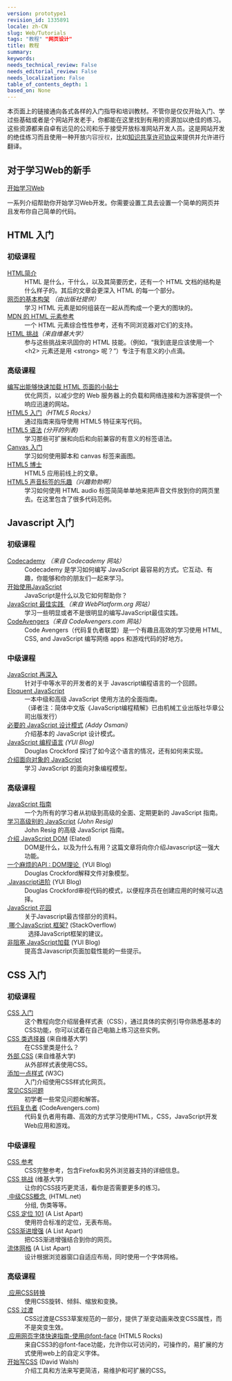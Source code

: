 ```yaml
---
version: prototype1
revision_id: 1335891
locale: zh-CN
slug: Web/Tutorials
tags: "教程" "网页设计"
title: 教程
summary: 
keywords: 
needs_technical_review: False
needs_editorial_review: False
needs_localization: False
table_of_contents_depth: 1
based_on: None
---
```

<div class="warning">
<p>本页面上的链接通向各式各样的入门指导和培训教材。不管你是仅仅开始入门、学过些基础或者是个网站开发老手，你都能在这里找到有用的资源加以绝佳的练习。这些资源都来自卓有远见的公司和乐于接受开放标准网站开发人员。这是网站开发的绝佳练习而且使用一种开放<span style="-webkit-text-stroke-width:0px; background-color:#ffffff; color:#4d4e53; display:inline !important; float:none; font-family:open sans,sans-serif; font-size:14px; font-style:normal; font-variant:normal; font-weight:normal; letter-spacing:normal; line-height:21px; orphans:auto; text-align:start; text-indent:0px; text-transform:none; white-space:normal; widows:auto; word-spacing:0px">内容授权</span>，比如<a href="https://www.mozilla.org/foundation/licensing/website-content.html">知识共享许可协议</a>来提供并允许进行翻译。</p>
</div>

<div class="row topicpage-table">
<div class="section">
<h2 class="Documentation" name="Documentation">对于学习Web的新手</h2>

<p><a href="https://developer.mozilla.org/en-US/docs/Learn/Getting_started_with_the_web">开始学习Web</a></p>

<p>一系列介绍帮助你开始学习Web开发。你需要设置工具去设置一个简单的网页并且发布你自己简单的代码。</p>

<h2 class="Documentation" id="Documentation" name="Documentation">HTML 入门</h2>

<h3 id="初级课程">初级课程</h3>

<dl>
 <dt><a href="/zh-CN/docs/Web/Guide/HTML/Introduction">HTML简介</a></dt>
 <dd>HTML 是什么，干什么，以及其简要历史，还有一个 HTML 文档的结构是什么样子的。其后的文章会更深入 HTML 的每一个部分。</dd>
 <dt><a href="http://reference.sitepoint.com/html/page-structure" rel="external">网页的基本构架</a> <em>（由出版社提供）</em></dt>
 <dd>学习 HTML 元素是如何组装在一起从而构成一个更大的图块的。</dd>
 <dt><a href="https://developer.mozilla.org/zh-CN/docs/HTML/Element">MDN 的 HTML 元素参考</a></dt>
 <dd>一个 HTML 元素综合性性参考，还有不同浏览器对它们的支持。</dd>
 <dt><a href="http://wikiversity.org/wiki/Web_Design/HTML_Challenges" rel="external">HTML 挑战</a><em>（来自维基大学）</em></dt>
 <dd>参与这些挑战来巩固你的 HTML 技能。（例如，“我到底是应该使用一个 &lt;h2&gt; 元素还是用 &lt;strong&gt; 呢？”）专注于有意义的小点滴。</dd>
</dl>

<h3 id="高级课程">高级课程</h3>

<dl>
 <dt><a href="https://developer.mozilla.org/zh-CN/docs/Tips_for_Authoring_Fast-loading_HTML_Pages">编写出能够快速加载 HTML 页面的小贴士</a></dt>
 <dd>优化网页，以减少您的 Web 服务器上的负载和网络连接和为游客提供一个响应迅速的网站。</dd>
 <dt><a href="http://www.html5rocks.com/tutorials/" rel="external">HTML5 入门</a><em>（HTML5 Rocks）</em></dt>
 <dd>通过指南来指导使用 HTML5 特征来写代码。</dd>
 <dt><a href="http://www.alistapart.com/articles/semanticsinhtml5/">HTML5 语法</a> <em>(分开的列表)</em></dt>
 <dd>学习那些可扩展和向后和向前兼容的有意义的标签语法。</dd>
 <dt><a href="/zh-CN/docs/Canvas_tutorial">Canvas 入门</a></dt>
 <dd>学习如何使用脚本和 canvas 标签来画图。</dd>
 <dt><a href="http://html5doctor.com/" rel="external">HTML5 博士</a></dt>
 <dd>HTML5 应用前线上的文章。</dd>
 <dt><a href="http://www.elated.com/articles/html5-audio/" rel="external">HTML5 声音标签的乐趣</a><em>（兴趣勃勃啊）</em></dt>
 <dd>学习如何使用 HTML audio 标签简简单单地来把声音文件放到你的网页里去。在这里包含了很多代码范例。</dd>
</dl>

<h2 class="Documentation" id="Documentation" name="Documentation">Javascript 入门</h2>

<h3 id="初级课程_2">初级课程</h3>

<dl>
 <dt><a href="http://www.codecademy.com/">Codecademy</a> <em>（<em>来自 Codecademy 网站</em>）</em></dt>
 <dd>Codecademy 是学习如何编写 JavaScript 最容易的方式。它互动、有趣，你能够和你的朋友们一起来学习。</dd>
 <dt><a href="https://developer.mozilla.org/zh-CN/docs/JavaScript/Getting_Started">开始使用JavaScript</a></dt>
 <dd>JavaScript是什么以及它如何帮助你？</dd>
 <dt><a href="http://dev.opera.com/articles/view/javascript-best-practices/" rel="external">JavaScript 最佳实践</a><a href="http://docs.webplatform.org/wiki/tutorials/javascript_best_practices" title="http://docs.webplatform.org/wiki/tutorials/javascript_best_practices"> </a><em>（来自 WebPlatform.org 网站）</em></dt>
 <dd>学习一些明显或者不是很明显的编写JavaScript最佳实践。</dd>
 <dt><a href="http://codeavengers.com/" title="http://codeavengers.com/">CodeAvengers</a><em>（来自 CodeAvengers.com 网站）</em></dt>
 <dd>Code Avengers（代码复仇者联盟）是一个有趣且高效的学习使用 HTML, CSS, and JavaScript 编写网络 apps 和游戏代码的好地方。</dd>
</dl>

<h3 id="中级课程">中级课程</h3>

<dl>
 <dt><a href="https://developer.mozilla.org/zh-CN/docs/A_re-introduction_to_JavaScript">JavaScript</a><a href="https://developer.mozilla.org/zh-CN/docs/A_re-introduction_to_JavaScript"> 再深入</a></dt>
 <dd>针对于中等水平的开发者的关于 Javascript编程语言的一个回顾。</dd>
 <dt><a href="http://eloquentjavascript.net/contents.html" rel="external">Eloquent JavaScript</a></dt>
 <dd>一本中级和高级 JavaScript 使用方法的全面指南。</dd>
 <dd>（译者注：简体中文版《JavaScript编程精解》已由机械工业出版社华章公司出版发行）</dd>
 <dt><a href="http://www.addyosmani.com/resources/essentialjsdesignpatterns/book/" rel="external">必要的 JavaScript 设计模式</a> <em>(Addy Osmani)</em></dt>
 <dd>介绍基本的 JavaScript 设计模式。</dd>
 <dt><a href="http://www.yuiblog.com/blog/2007/01/24/video-crockford-tjpl/" rel="external">JavaScript 编程语言</a><em> (YUI Blog)</em></dt>
 <dd>Douglas Crockford 探讨了如今这个语言的情况，还有如何来实现。</dd>
 <dt><a href="https://developer.mozilla.org/zh-CN/docs/Introduction_to_Object-Oriented_JavaScript">介绍面向对象的 JavaScript</a></dt>
 <dd>学习 JavaScript 的面向对象编程模型。</dd>
</dl>
</div>

<div class="section">
<h3 id="高级课程_2">高级课程</h3>

<dl>
 <dt><a href="https://developer.mozilla.org/zh-CN/docs/JavaScript/Guide">JavaScript 指南</a></dt>
 <dd>一个为所有的学习者从初级到高级的全面、定期更新的 JavaScript 指南。</dd>
 <dt><a href="http://ejohn.org/apps/learn/" rel="external">学习高级别的 JavaScript</a><em> (John Resig)</em></dt>
 <dd>John Resig 的高级 JavaScript 指南。</dd>
 <dt><a href="http://www.elated.com/articles/javascript-dom-intro/" rel="external">介绍 JavaScript DOM</a> (Elated)</dt>
 <dd>DOM是什么，以及为什么有用？这篇文章将向你介绍Javascript这一强大功能。</dd>
 <dt><a href="http://yuiblog.com/blog/2006/10/20/video-crockford-domtheory/" rel="external">一个麻烦的API : DOM理论 </a>&nbsp;(YUI Blog)</dt>
 <dd>Douglas Crockford解释文件对象模型。</dd>
 <dt><a href="http://yuiblog.com/blog/2006/11/27/video-crockford-advjs/" rel="external">&nbsp;Javascript进阶</a>&nbsp;(YUI Blog)</dt>
 <dd>Douglas Crockford审视代码的模式，以便程序员在创建应用的时候可以选择。</dd>
 <dt><a href="http://bonsaiden.github.com/JavaScript-Garden/" rel="external">JavaScript 花园</a></dt>
 <dd>关于Javascript最古怪部分的资料。</dd>
 <dt><a href="https://web.archive.org/web/20140101004220/http://stackoverflow.com/questions/394601/which-javascript-framework-jquery-vs-dojo-vs" rel="external">&nbsp;哪个JavaScript 框架?</a> (StackOverflow)</dt>
 <dd>&nbsp; 选择JavaScript框架的建议。</dd>
 <dt><a href="http://yuiblog.com/blog/2008/07/22/non-blocking-scripts/" rel="external">非阻塞 JavaScript加载</a>&nbsp;(YUI Blog)</dt>
 <dd>提高含Javascript页面加载性能的一些提示。</dd>
</dl>

<h2 class="Documentation" id="Documentation" name="Documentation">CSS 入门</h2>

<h3 id="初级课程_3">初级课程</h3>

<dl>
 <dt><a href="https://developer.mozilla.org/zh-CN/docs/CSS/Getting_Started">CSS 入门</a></dt>
 <dd>这个教程向您介绍层叠样式表（CSS），通过具体的实例引导你熟悉基本的CSS功能，你可以试着在自己电脑上练习这些实例。</dd>
 <dt><a href="http://en.wikiversity.org/wiki/Web_Design/CSS_Classes" rel="external">CSS 类选择器</a>&nbsp;(来自维基大学)</dt>
 <dd>在CSS里类是什么？</dd>
 <dt><a href="http://en.wikiversity.org/wiki/Web_Design/External_CSS" rel="external">外部 CSS</a> (来自维基大学)</dt>
 <dd>从外部样式表使用CSS。</dd>
 <dt><a href="http://www.w3.org/MarkUp/Guide/Style" rel="external">添加一点样式</a>&nbsp;(W3C)</dt>
 <dd>入门介绍使用CSS样式化网页。</dd>
 <dt><a href="https://developer.mozilla.org/zh-CN/docs/Common_CSS_Questions">常见CSS问题</a></dt>
 <dd>初学者一些常见问题和解答。</dd>
 <dt><a href="http://codeavengers.com/" title="http://codeavengers.com/">代码复仇者</a>&nbsp;(CodeAvengers.com)</dt>
 <dd>代码复仇者用<span style="line-height:1.5">有趣、高效的方式</span><span style="line-height:1.5">学习使用HTML，CSS，JavaScript开发Web应用和游戏。</span></dd>
</dl>

<h3 id="中级课程_2">中级课程</h3>

<dl>
 <dt><a href="https://developer.mozilla.org/zh-CN/docs/CSS/CSS_Reference">CSS 参考</a></dt>
 <dd>CSS完整参考，包含Firefox和另外浏览器支持的详细信息。</dd>
 <dt><a href="http://en.wikiversity.org/wiki/Web_Design/CSS_challenges" rel="external">CSS 挑战</a>&nbsp;(维基大学)</dt>
 <dd>让你的CSS技巧更灵活，看你是否需要更多的练习。</dd>
 <dt><a href="http://www.html.net/tutorials/css/" rel="external">&nbsp;中级CSS概念&nbsp;</a>&nbsp;(HTML.net)</dt>
 <dd>分组, 伪类等等。</dd>
 <dt><a href="http://www.alistapart.com/articles/css-positioning-101/" rel="external">CSS 定位 101</a> (A List Apart)</dt>
 <dd>使用符合标准的定位，无表布局。</dd>
 <dt><a href="http://www.alistapart.com/articles/progressiveenhancementwithcss/" rel="external">CSS渐进增强</a>&nbsp;(A List Apart)</dt>
 <dd>把CSS渐进增强结合到你的网页。</dd>
 <dt><a href="http://www.alistapart.com/articles/fluidgrids/" rel="external">流体网格</a>&nbsp;(A List Apart)</dt>
 <dd>设计根据浏览器窗口自适应布局，同时使用一个字体网格。</dd>
</dl>

<h3 id="高级课程_3">高级课程</h3>

<dl>
 <dt><a href="https://developer.mozilla.org/zh-CN/docs/CSS/Using_CSS_transforms">&nbsp;应用CSS转换</a></dt>
 <dd>使用CSS旋转、倾斜、缩放和变换。</dd>
 <dt><a href="https://developer.mozilla.org/zh-CN/docs/CSS/CSS_transitions">CSS 过渡</a></dt>
 <dd>CSS过渡是CSS3草案规范的一部分，提供了渐变动画来改变CSS属性，而不是突变生效。</dd>
 <dt><a href="http://www.html5rocks.com/tutorials/webfonts/quick/" rel="external">&nbsp;应用网页字体快速指南-使用@font-face</a>&nbsp;(HTML5 Rocks)</dt>
 <dd>来自CSS3的@font-face功能，允许你以可访问的，可操作的，易扩展的方式使用web上的自定义字体。</dd>
 <dt><a href="http://davidwalsh.name/starting-css" rel="external">开始写CSS</a> (David Walsh)</dt>
 <dd>介绍工具和方法来写更简洁，易维护和可扩展的CSS。</dd>
</dl>
</div>
</div>

<p>&nbsp;</p>

